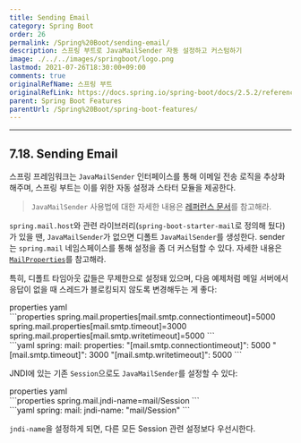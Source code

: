 ```yaml
---
title: Sending Email
category: Spring Boot
order: 26
permalink: /Spring%20Boot/sending-email/
description: 스프링 부트로 JavaMailSender 자동 설정하고 커스텀하기
image: ./../../images/springboot/logo.png
lastmod: 2021-07-26T18:30:00+09:00
comments: true
originalRefName: 스프링 부트
originalRefLink: https://docs.spring.io/spring-boot/docs/2.5.2/reference/htmlsingle/#features.email
parent: Spring Boot Features
parentUrl: /Spring%20Boot/spring-boot-features/
---
```

<script>defaultLanguages = ['properties']</script>

---

## 7.18. Sending Email

스프링 프레임워크는 `JavaMailSender` 인터페이스를 통해 이메일 전송 로직을 추상화해주며, 스프링 부트는 이를 위한 자동 설정과 스타터 모듈을 제공한다.

> `JavaMailSender` 사용법에 대한 자세한 내용은 [레퍼런스 문서](https://docs.spring.io/spring-framework/docs/5.3.8/reference/html/integration.html#mail)를 참고해라.

`spring.mail.host`와 관련 라이브러리(`spring-boot-starter-mail`로 정의해 뒀다)가 있을 땐, `JavaMailSender`가 없으면 디폴트 `JavaMailSender`를 생성한다. sender는 `spring.mail` 네임스페이스를 통해 설정을 좀 더 커스텀할 수 있다. 자세한 내용은 [`MailProperties`](https://github.com/spring-projects/spring-boot/tree/v2.5.2/spring-boot-project/spring-boot-autoconfigure/src/main/java/org/springframework/boot/autoconfigure/mail/MailProperties.java)를 참고해라.

특히, 디폴트 타임아웃 값들은 무제한으로 설정돼 있으며, 다음 예제처럼 메일 서버에서 응답이 없을 때 스레드가 블로킹되지 않도록 변경해두는 게 좋다:

<div class="switch-language-wrapper properties yaml">
<span class="switch-language properties">properties</span>
<span class="switch-language yaml">yaml</span>
</div>
<div class="language-only-for-properties properties yaml"></div>
```properties
spring.mail.properties[mail.smtp.connectiontimeout]=5000
spring.mail.properties[mail.smtp.timeout]=3000
spring.mail.properties[mail.smtp.writetimeout]=5000
```
<div class="language-only-for-yaml properties yaml"></div>
```yaml
spring:
  mail:
    properties:
      "[mail.smtp.connectiontimeout]": 5000
      "[mail.smtp.timeout]": 3000
      "[mail.smtp.writetimeout]": 5000
```

JNDI에 있는 기존 `Session`으로도 `JavaMailSender`를 설정할 수 있다:

<div class="switch-language-wrapper properties yaml">
<span class="switch-language properties">properties</span>
<span class="switch-language yaml">yaml</span>
</div>
<div class="language-only-for-properties properties yaml"></div>
```properties
spring.mail.jndi-name=mail/Session
```
<div class="language-only-for-yaml properties yaml"></div>
```yaml
spring:
  mail:
    jndi-name: "mail/Session"
```

`jndi-name`을 설정하게 되면, 다른 모든 Session 관련 설정보다 우선시한다.